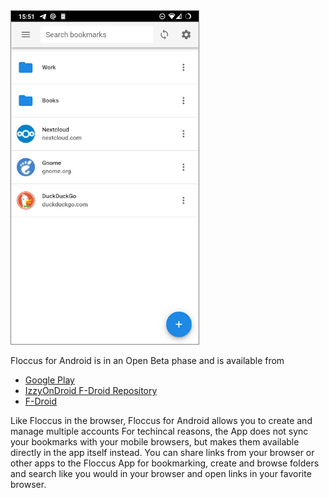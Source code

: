 <img src="screen_android.png" class="float-md-right" style="width: 300px; border: 1px solid grey;" />

Floccus for Android is in an Open Beta phase and is available from

- [Google Play](https://play.google.com/store/apps/details?id=org.handmadeideas.floccus)
- [IzzyOnDroid F-Droid Repository](https://apt.izzysoft.de/fdroid/)
- [F-Droid](https://f-droid.org/en/packages/org.handmadeideas.floccus/)

Like Floccus in the browser, Floccus for Android allows you to create and manage multiple accounts
For techincal reasons, the App does not sync your bookmarks with your mobile browsers,
but makes them available directly in the app itself instead.
You can share links from your browser or other apps to the Floccus App for bookmarking, create and browse folders and search like you
would in your browser and open links in your favorite browser.




